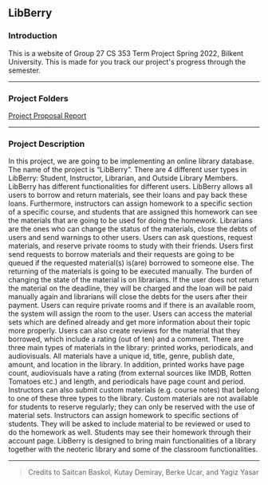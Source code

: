 ## LibBerry
### Introduction
This is a website of Group 27 CS 353 Term Project Spring 2022, Bilkent University. This is made for you track our project's progress through the semester.
****
### Project Folders
[Project Proposal Report](https://github.com/yagizyasar/LibBerry/blob/main/Project%20Proposal/Project%20Proposal%20Report.pdf)
****
### Project Description
In this project, we are going to be implementing an online library database. The name of the project is “LibBerry”.  There are 4 different user types in LibBerry: Student, Instructor, Librarian, and Outside Library Members. LibBerry has different functionalities for different users. 
LibBerry allows all users to borrow and return materials, see their loans and pay back these loans. Furthermore, instructors can assign homework to a specific section of a specific course, and students that are assigned this homework can see the materials that are going to be used for doing the homework. Librarians are the ones who can change the status of the materials, close the debts of users and send warnings to other users. Users can ask questions, request materials, and reserve private rooms to study with their friends.
Users first send requests to borrow materials and their requests are going to be queued if the requested material(s) is(are) borrowed to someone else. The returning of the materials is going to be executed manually. The burden of changing the state of the material is on librarians. If the user does not return the material on the deadline, they will be charged and the loan will be paid manually again and librarians will close the debts for the users after their payment. Users can require private rooms and if there is an available room, the system will assign the room to the user. Users can access the material sets which are defined already and get more information about their topic more properly. Users can also create reviews for the material that they borrowed, which include a rating (out of ten) and a comment.
There are three main types of materials in the library: printed works, periodicals, and audiovisuals. All materials have a unique id, title, genre, publish date, amount, and location in the library. In addition, printed works have page count, audiovisuals have a rating (from external sources like IMDB, Rotten Tomatoes etc.) and length, and periodicals have page count and period. Instructors can also submit custom materials (e.g. course notes) that belong to one of these three types to the library. Custom materials are not available for students to reserve regularly; they can only be reserved with the use of material sets.
Instructors can assign homework to specific sections of students. They will be asked to include material to be reviewed or used to do the homework as well. Students may see their homework through their account page.
LibBerry is designed to bring main functionalities of a library together with the neoteric library and some of the classroom functionalities. 

****

> Credits to Saitcan Baskol, Kutay Demiray, Berke Ucar, and Yagiz Yasar

